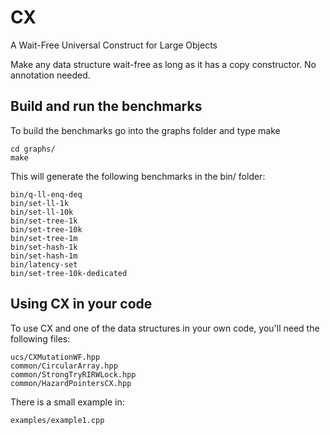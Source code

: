 # CX

A Wait-Free Universal Construct for Large Objects

Make any data structure wait-free as long as it has a copy constructor. No annotation needed.

## Build and run the benchmarks ##
To build the benchmarks go into the graphs folder and type make

	cd graphs/
	make
	
This will generate the following benchmarks in the bin/ folder:

	bin/q-ll-enq-deq
	bin/set-ll-1k
	bin/set-ll-10k
	bin/set-tree-1k
	bin/set-tree-10k
	bin/set-tree-1m
	bin/set-hash-1k
	bin/set-hash-1m
	bin/latency-set
	bin/set-tree-10k-dedicated

	
## Using CX in your code ##
To use CX and one of the data structures in your own code, you'll need the following files:

	ucs/CXMutationWF.hpp
	common/CircularArray.hpp
	common/StrongTryRIRWLock.hpp
	common/HazardPointersCX.hpp
	
There is a small example in:
 
	examples/example1.cpp


